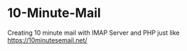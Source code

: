 # 10-Minute-Mail
Creating 10 minute mail with IMAP Server and PHP just like https://10minutesemail.net/
